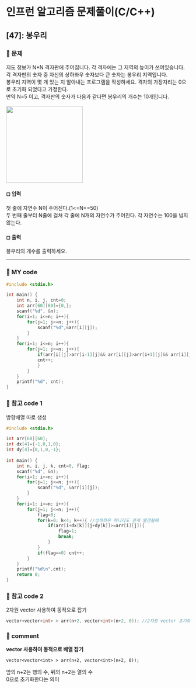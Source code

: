 # 인프런 알고리즘 문제풀이(C/C++)

## [47]: 봉우리

### 🌴 문제

지도 정보가 N*N 격자판에 주어집니다. 각 격자에는 그 지역의 높이가 쓰여있습니다. <br>
각 격자판의 숫자 중 자신의 상하좌우 숫자보다 큰 숫자는 봉우리 지역입니다.<br>
봉우리 지역이 몇 개 있는 지 알아내는 프로그램을 작성하세요. 격자의 가장자리는 0으로 초기화 되었다고 가정한다.<br>
만약 N=5 이고, 격자판의 숫자가 다음과 같다면 봉우리의 개수는 10개입니다. <br> <br>
<img src="https://user-images.githubusercontent.com/49135797/112588645-16b75a00-8e43-11eb-9756-1b829eaa0c1d.png" width="210px" height="210px"/>


#### ◻ 입력

첫 줄에 자연수 N이 주어진다.(1<=N<=50)<br>
두 번째 줄부터 N줄에 걸쳐 각 줄에 N개의 자연수가 주어진다. 각 자연수는 100을 넘지 않는다.

#### ◻ 출력

봉우리의 개수를 출력하세요.

---

### 🤠 MY code

```c++
#include <stdio.h>

int main() {
	int n, i, j, cnt=0;
	int arr[60][60]={0,};
	scanf("%d", &n);
	for(i=1; i<=n; i++){
		for(j=1; j<=n; j++){
			scanf("%d",&arr[i][j]);
		}
 	}
	for(i=1; i<=n; i++){
		for(j=1; j<=n; j++){
			if(arr[i][j]>arr[i-1][j]&& arr[i][j]>arr[i+1][j]&& arr[i][j]>arr[i][j-1]&& arr[i][j]>arr[i][j+1]){
			cnt++;
			}
		}
 	}
 	printf("%d", cnt);
}
```

### 💬 참고 code 1

방향배열 따로 생성

```c++
#include <stdio.h>

int arr[60][60];
int dx[4]={-1,0,1,0};
int dy[4]={0,1,0,-1};
	
int main() {
	int n, i, j, k, cnt=0, flag;
	scanf("%d", &n);
	for(i=1; i<=n; i++){
		for(j=1; j<=n; j++){
			scanf("%d", &arr[i][j]);
		}
	}
	for(i=1; i<=n; i++){
		for(j=1; j<=n; j++){
			flag=0;
			for(k=0; k<4; k++){ //상하좌우 하나라도 큰게 발견될때 
				if(arr[i+dx[k]][j+dy[k]]>=arr[i][j]){
					flag=1;
					break;
				}
			}
			if(flag==0) cnt++;
		}
	}
	printf("%d\n",cnt);
	return 0;
}
```

### 💬 참고 code 2

2차원 vector 사용하여 동적으로 잡기

```c++
vector<vector<int> > arr(n+2, vector<int>(n+2, 0)); //2차원 vector 초기화  
```

### 📙 comment
**vector 사용하여 동적으로 배열 잡기** <br>
```
vector<vector<int> > arr(n+2, vector<int>(n+2, 0));
```
앞의 n+2는 행의 수, 뒤의 n+2는 열의 수 <br>
0으로 초기화한다는 의미
